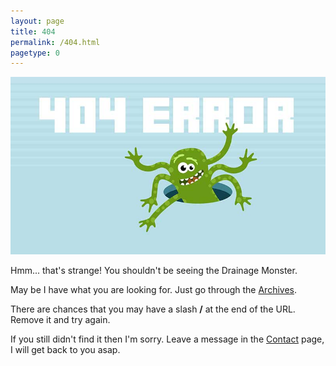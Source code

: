 ```yaml
---
layout: page
title: 404
permalink: /404.html
pagetype: 0
---
```


![404 Error](/img/404.jpg)

Hmm... that's strange! You shouldn't be seeing the Drainage Monster.

May be I have what you are looking for. Just go through the [Archives](/archive/).

There are chances that you may have a slash **/** at the end of the URL. Remove it and try again.

If you still didn't find it then I'm sorry. Leave a message in the [Contact](/contact/) page, I will get back to you asap.